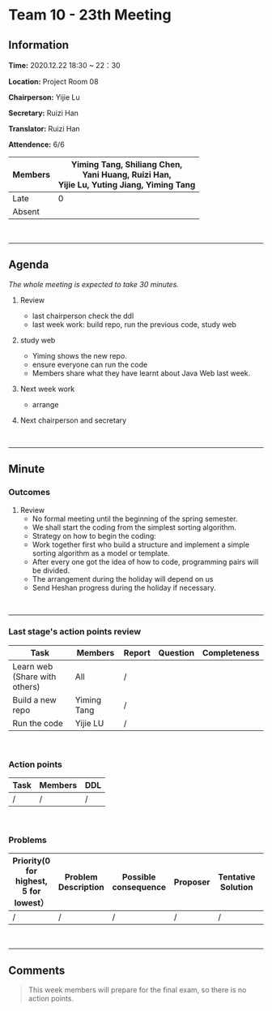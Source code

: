 # Team 10 - 23th Meeting 

## Information

**Time:** 2020.12.22 18:30 ~ 22：30

**Location:** Project Room 08

**Chairperson:** Yijie Lu

**Secretary:** Ruizi Han

**Translator:** Ruizi Han

**Attendence:** 6/6

| **Members** | **Yiming Tang, Shiliang Chen, <br>Yani Huang, Ruizi Han, <br>Yijie Lu, Yuting Jiang, Yiming Tang** |
| ----------- | ------------------------------------------------------------ |
| Late        | 0                                                            |
| Absent      |                                                              |

<br>

------

## Agenda

*The whole meeting is expected to take 30 minutes.*

1. Review
	- last chairperson check the ddl
    - last week work: build repo, run the previous code, study web

2. study web
   - Yiming shows the new repo.
   - ensure everyone can run the code
   - Members share what they have learnt about Java Web last week.

3. Next week work
   - arrange
3. Next chairperson and secretary

<br>

------

## Minute

### Outcomes

1. Review
	- No formal meeting until the beginning of the spring semester.
	- We shall start the coding from the simplest sorting algorithm.
	- Strategy on how to begin the coding:
	- Work together first who build a structure and implement a simple sorting algorithm as a model or template.
	- After every one got the idea of how to code, programming pairs will be divided.
	- The arrangement during the holiday will depend on us
	- Send Heshan progress during the holiday if necessary.

<br>

-------


### Last stage's action points review

| **Task** | **Members** | **Report** | **Question** | **Completeness** |
| -------- | --------- | -------- | -------- | ---------- |
| Learn web (Share with others) | All         |/|||
| Build a new repo              | Yiming Tang |/|||
| Run the code                  | Yijie LU    |/|||


<br>

### Action points

| **Task**                      | **Members** | **DDL** |
| ----------------------------- | ----------- | ------- |
|/|/|/|


<br>

### Problems

| **Priority(0 for highest, 5 for lowest）** | **Problem Description** | **Possible consequence** | **Proposer** | **Tentative Solution** | **Expected completion time** |
| -------------------------- | ------------ | ------------ | ---------- | ---------------- | ---------------- |
| / | / | / | / | / | / |

<br>

-------

## Comments

> This week members will prepare for the final exam, so there is no action points.